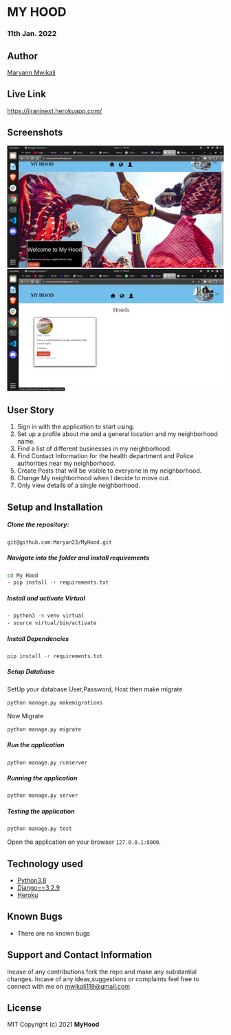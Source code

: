 # MY HOOD
### 11th Jan. 2022
## Author 
[Maryann Mwikali](https://github.com/Maryan23)
##  Live Link
https://jiraninext.herokuapp.com/

## Screenshots
<img src="static/images/Screenshot from 2022-01-11 16-34-21.png">
<img src="static/images/Screenshot from 2022-01-11 16-34-40.png">

## User Story 
1. Sign in with the application to start using.
2. Set up a profile about me and a general location and my neighborhood name.
3. Find a list of different businesses in my neighborhood.
4. Find Contact Information for the health department and Police authorities near my neighborhood.
5. Create Posts that will be visible to everyone in my neighborhood.
6. Change My neighborhood when I decide to move out.
7. Only view details of a single neighborhood.


## Setup and Installation 

##### Clone the repository: 
 ```bash
git@github.com:Maryan23/MyHood.git
```
##### Navigate into the folder and install requirements 
 ```bash
cd My Hood
 - pip install -r requirements.txt
```
##### Install and activate Virtual 
 ```bash
- python3 -m venv virtual
- source virtual/bin/activate
```
##### Install Dependencies 
 ```bash
 pip install -r requirements.txt
```
##### Setup Database 
  SetUp your database User,Password, Host then make migrate
 ```bash
python manage.py makemigrations
 ```
 Now Migrate
 ```bash
 python manage.py migrate
```
##### Run the application 
 ```bash
 python manage.py runserver
```
##### Running the application 
 ```bash
 python manage.py server
```
##### Testing the application 
 ```bash
 python manage.py test
```
Open the application on your browser `127.0.0.1:8000`.
## Technology used 
* [Python3.8](https://www.python.org/)
* [Django==3.2.9](https://docs.djangoproject.com/en/2.2/)
* [Heroku](https://heroku.com)
## Known Bugs 
* There are no known bugs
## Support and Contact Information
Incase of any contributions fork the repo and make any substantial changes.
Incase of any ideas,suggestions or complaints feel free to connect with me on mwikali119@gmail.com 

## License
MIT
Copyright (c) 2021 **MyHood**